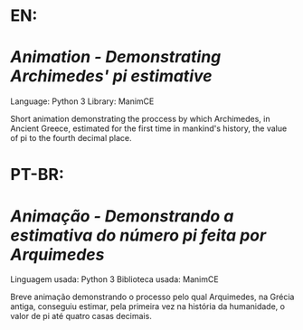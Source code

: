 # EN:

# *Animation - Demonstrating Archimedes' pi estimative*

Language: Python 3
Library: ManimCE

Short animation demonstrating the proccess by which Archimedes, in Ancient Greece, estimated for the first time in mankind's history, the value of pi to the fourth decimal place. 


# PT-BR:

# *Animação - Demonstrando a estimativa do número pi feita por Arquimedes*

Linguagem usada: Python 3
Biblioteca usada: ManimCE

Breve animação demonstrando o processo pelo qual Arquimedes, na Grécia antiga, conseguiu estimar, pela primeira vez na história da humanidade, o valor de pi até quatro casas decimais. 


